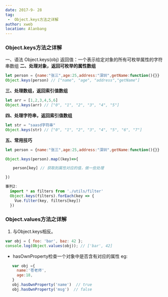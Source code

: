 ```yaml
---
date: 2017-9- 28
tag: 
 -  Object.keys方法之详解
author: xweb
location: Alanbang
---
```

### Object.keys方法之详解
一、语法
Object.keys(obj)
返回值：一个表示给定对象的所有可枚举属性的字符串数组
**二、处理对象，返回可枚举的属性数组**
```js
let person = {name:"张三",age:25,address:"深圳",getName:function(){}}
Object.keys(person) // ["name", "age", "address","getName"]

```
**三、处理数组，返回索引值数组**
```js
let arr = [1,2,3,4,5,6]
Object.keys(arr) // ["0", "1", "2", "3", "4", "5"]
```
**四、处理字符串，返回索引值数组**
```js
let str = "saasd字符串"
Object.keys(str) // ["0", "1", "2", "3", "4", "5", "6", "7"]
```
**五、常用技巧**
```js
let person = {name:"张三",age:25,address:"深圳",getName:function(){}}

Object.keys(person).map((key)=>{

　　person[key] // 获取到属性对应的值，做一些处理

}) 

事列2:
  import * as filters from './utils/filter'
  Object.keys(filters).forEach(key => {
    Vue.filter(key, filters[key])
  })

```
### Object.values方法之详解
1. 与Object.keys相反。
```js
var obj = { foo: 'bar', baz: 42 };
console.log(Object.values(obj)); // ['bar', 42]
```

* hasOwnProperty检查一个对象中是否含有对应的属性
eg: 
```js
   var obj ={
     name:'苍老师',
     age:18,
   }
   obj.hasOwnProperty('name')  // true
   obj.hasOwnProperty('msg')  // false
```